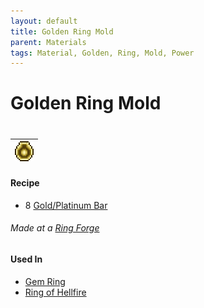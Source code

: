 ```yaml
---
layout: default
title: Golden Ring Mold
parent: Materials
tags: Material, Golden, Ring, Mold, Power
---
```


# Golden Ring Mold
#
| ![Icon](https://raw.githubusercontent.com/RickLugtigheid/SupernovaMod/main/Items/Materials/GoldenRingMold.png) |
| ------ |

#### Recipe
- 8 [Gold/Platinum Bar](https://terraria-archive.fandom.com/wiki/Iron_Bar)

###### Made at a [Ring Forge](https://ricklugtigheid.github.io/SupernovaMod/docs/items/tiles/ring_forge)


#### Used In
- [Gem Ring](https://ricklugtigheid.github.io/SupernovaMod/docs/items/rings/gem_ring)
- [Ring of Hellfire](https://ricklugtigheid.github.io/SupernovaMod/docs/items/rings/ring_of_hellfire)
